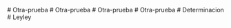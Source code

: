 
#   O t r a - p r u e b a  
 #   O t r a - p r u e b a  
 #   O t r a - p r u e b a  
 #   O t r a - p r u e b a  
 #   D e t e r m i n a c i o n  
 #   L e y l e y  
 